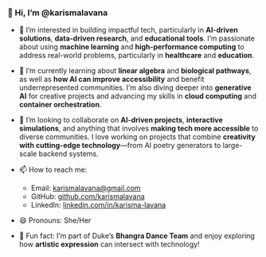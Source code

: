 ### 👋 Hi, I’m @karismalavana

- 👀 I’m interested in building impactful tech, particularly in **AI-driven solutions**, **data-driven research**, and **educational tools**. I’m passionate about using **machine learning** and **high-performance computing** to address real-world problems, particularly in **healthcare** and **education**.
  
- 🌱 I’m currently learning about **linear algebra** and **biological pathways**, as well as **how AI can improve accessibility** and benefit underrepresented communities. I’m also diving deeper into **generative AI** for creative projects and advancing my skills in **cloud computing** and **container orchestration**.

- 💞️ I’m looking to collaborate on **AI-driven projects**, **interactive simulations**, and anything that involves **making tech more accessible** to diverse communities. I love working on projects that combine **creativity with cutting-edge technology**—from AI poetry generators to large-scale backend systems.

- 📫 How to reach me: 
  - Email: [karismalavana@gmail.com](mailto:karismalavana@gmail.com)
  - GitHub: [github.com/karismalavana](https://github.com/karismalavana)
  - LinkedIn: [linkedin.com/in/karisma-lavana](https://www.linkedin.com/in/karisma-lavana)

- 😄 Pronouns: She/Her

- 🕺 Fun fact: I’m part of Duke’s **Bhangra Dance Team** and enjoy exploring how **artistic expression** can intersect with technology!

